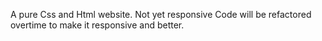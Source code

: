 A pure Css and Html website. Not yet responsive
Code will be refactored overtime to make it responsive and better.

